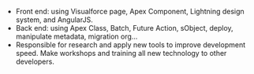 - Front end: using Visualforce page, Apex Component, Lightning design system, and AngularJS.
- Back end: using Apex Class, Batch, Future Action, sObject, deploy, manipulate metadata, migration org...
- Responsible for research and apply new tools to improve development speed.
Make workshops and training all new technology to other developers.